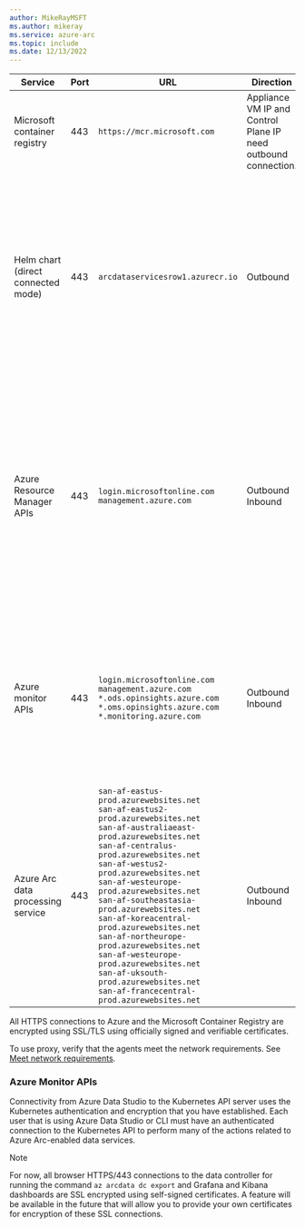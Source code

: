 ```yaml
---
author: MikeRayMSFT
ms.author: mikeray
ms.service: azure-arc
ms.topic: include
ms.date: 12/13/2022
---
```



|**Service**|**Port**|**URL**|**Direction**|**Notes**|
|--|--|--|--|--|
|Microsoft container registry | 443 | `https://mcr.microsoft.com`| Appliance VM IP and Control Plane IP need outbound connection. | Required to pull container images for installation. | 
| Helm chart (direct connected mode) | 443 | `arcdataservicesrow1.azurecr.io` | Outbound |Provisions the Azure Arc data controller bootstrapper and cluster level objects, such as custom resource definitions, cluster roles, and cluster role bindings, is pulled from an Azure Container Registry. | 
| Azure Resource Manager APIs | 443 |`login.microsoftonline.com`</br>`management.azure.com`| Outbound<br/> Inbound | Connects to the Azure Resource Manager APIs to send and retrieve data to and from Azure for some features.<br/><br/>To use proxy, verify that the agents meet the network requirements. See [Meet network requirements](../kubernetes/quickstart-connect-cluster.md#meet-network-requirements).
| Azure monitor APIs | 443 |`login.microsoftonline.com`<br/>`management.azure.com`<br/>`*.ods.opinsights.azure.com`<br/>`*.oms.opinsights.azure.com`<br/>`*.monitoring.azure.com` | Outbound<br/> Inbound | Azure Data Studio and Azure CLI connect to the Azure Resource Manager APIs to send and retrieve data to and from Azure for some features. See [Azure Monitor APIs](#azure-monitor-apis).
| Azure Arc data processing service | 443 |`san-af-eastus-prod.azurewebsites.net`<br/>`san-af-eastus2-prod.azurewebsites.net`<br/>`san-af-australiaeast-prod.azurewebsites.net`<br/>`san-af-centralus-prod.azurewebsites.net`<br/>`san-af-westus2-prod.azurewebsites.net`<br/>`san-af-westeurope-prod.azurewebsites.net`<br/>`san-af-southeastasia-prod.azurewebsites.net`<br/>`san-af-koreacentral-prod.azurewebsites.net`<br/>`san-af-northeurope-prod.azurewebsites.net`<br/>`san-af-westeurope-prod.azurewebsites.net`<br/>`san-af-uksouth-prod.azurewebsites.net`<br/>`san-af-francecentral-prod.azurewebsites.net` | Outbound<br/> Inbound |


All HTTPS connections to Azure and the Microsoft Container Registry are encrypted using SSL/TLS using officially signed and verifiable certificates.

To use proxy, verify that the agents meet the network requirements. See [Meet network requirements](../kubernetes/quickstart-connect-cluster.md#meet-network-requirements).

### Azure Monitor APIs

Connectivity from Azure Data Studio to the Kubernetes API server uses the Kubernetes authentication and encryption that you have established.  Each user that is using Azure Data Studio or CLI must have an authenticated connection to the Kubernetes API to perform many of the actions related to Azure Arc-enabled data services.

> [!NOTE]
> For now, all browser HTTPS/443 connections to the data controller for running the command `az arcdata dc export` and Grafana and Kibana dashboards are SSL encrypted using self-signed certificates.  A feature will be available in the future that will allow you to provide your own certificates for encryption of these SSL connections.
